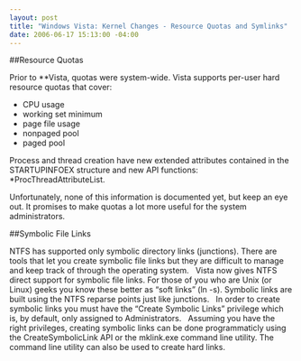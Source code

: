 ```yaml
---
layout: post
title: "Windows Vista: Kernel Changes - Resource Quotas and Symlinks"
date: 2006-06-17 15:13:00 -04:00
---
```


##Resource Quotas

Prior to **Vista, quotas were system-wide. Vista supports per-user hard resource quotas that cover:

* CPU usage
* working set minimum
* page file usage
* nonpaged pool
* paged pool

Process and thread creation have new extended attributes contained in the STARTUPINFOEX structure and new API functions: *ProcThreadAttributeList.

Unfortunately, none of this information is documented yet, but keep an eye out. It promises to make quotas a lot more useful for the system administrators.

##Symbolic File Links

NTFS has supported only symbolic directory links (junctions). There are tools that let you create symbolic file links but they are difficult to manage and keep track of through the operating system.
 
Vista now gives NTFS direct support for symbolic file links. For those of you who are Unix (or Linux) geeks you know these better as “soft links” (ln -s). Symbolic links are built using the NTFS reparse points just like junctions.
 
In order to create symbolic links you must have the “Create Symbolic Links” privilege which is, by default, only assigned to Administrators.
 
Assuming you have the right privileges, creating symbolic links can be done programmaticly using the CreateSymbolicLink API or the mklink.exe command line utility. The command line utility can also be used to create hard links.
